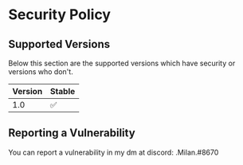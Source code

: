 # Security Policy

## Supported Versions
Below this section are the supported versions which have security or versions who don't.

| Version |       Stable       |
| ------- | ------------------ |
|   1.0   | :white_check_mark: |


## Reporting a Vulnerability

You can report a vulnerability in my dm at discord: .Milan.#8670

